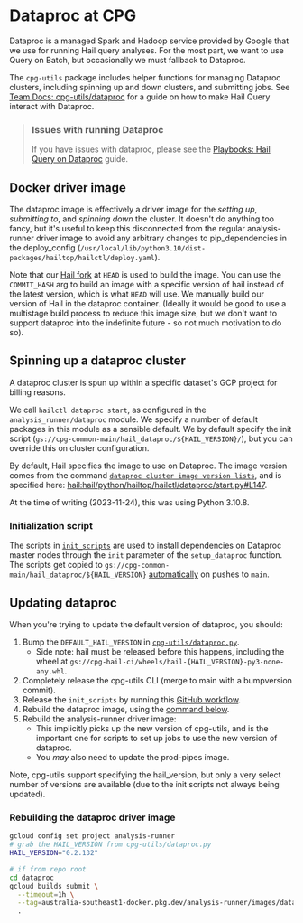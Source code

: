 # Dataproc at CPG

Dataproc is a managed Spark and Hadoop service provided by Google that we use for running Hail query analyses. For the most part, we want to use Query on Batch, but occasionally we must fallback to Dataproc.

The `cpg-utils` package includes helper functions for managing Dataproc clusters, including spinning up and down clusters, and submitting jobs. See [Team Docs: cpg-utils/dataproc](https://populationgenomics.readthedocs.io/en/latest/cpg-utils/dataproc.html) for a guide on how to make Hail Query interact with Dataproc.

> ### Issues with running Dataproc
> 
> If you have issues with dataproc, please see the [Playbooks: Hail Query on Dataproc](https://populationgenomics.readthedocs.io/en/latest/playbooks/hail_query_on_dataproc.html) guide.

## Docker driver image

The dataproc image is effectively a driver image for the _setting up_, _submitting to_, and _spinning down_ the cluster. It doesn't do anything too fancy, but it's useful to keep this disconnected from the regular analysis-runner driver image to avoid any arbitrary changes to pip_dependencies in the deploy_config (`/usr/local/lib/python3.10/dist-packages/hailtop/hailctl/deploy.yaml`).

Note that our [Hail fork](https://github.com/populationgenomics/hail) at `HEAD` is used to build the image. You can use the `COMMIT_HASH` arg to build an image with a specific version of hail instead of the latest version, which is what `HEAD` will use. We manually build our version of Hail in the dataproc container. (Ideally it would be good to use a multistage build process to reduce this image size, but we don't want to support dataproc into the indefinite future - so not much motivation to do so).

## Spinning up a dataproc cluster

A dataproc cluster is spun up within a specific dataset's GCP project for billing reasons.

We call `hailctl dataproc start`, as configured in the `analysis_runner/dataproc` module. We specify a number of default packages in this module as a sensible default. We by default specify the init script (`gs://cpg-common-main/hail_dataproc/${HAIL_VERSION}/`), but you can override this on cluster configuration.

By default, Hail specifies the image to use on Dataproc. The image version comes from the command [`dataproc cluster image version lists`](https://cloud.google.com/dataproc/docs/concepts/versioning/dataproc-version-clusters#debian_images), and is specified here: [hail:hail/python/hailtop/hailctl/dataproc/start.py#L147](https://github.com/populationgenomics/hail/blob/main/hail/python/hailtop/hailctl/dataproc/start.py#L147).

At the time of writing (2023-11-24), this was using Python 3.10.8.

### Initialization script

The scripts in [`init_scripts`](init_scripts) are used to install dependencies on Dataproc master nodes through the `init` parameter of the `setup_dataproc` function. The scripts get copied to `gs://cpg-common-main/hail_dataproc/${HAIL_VERSION}` [automatically](../.github/workflows/copy_dataproc_init_scripts.yaml) on pushes to `main`.

## Updating dataproc

When you're trying to update the default version of dataproc, you should:

1. Bump the `DEFAULT_HAIL_VERSION` in [`cpg-utils/dataproc.py`](https://github.com/populationgenomics/cpg-utils/blob/214958b7be037e5153ef60f5d4b71b5be8409db8/cpg_utils/dataproc.py#L28).
    * Side note: hail must be released before this happens, including the wheel at `gs://cpg-hail-ci/wheels/hail-{HAIL_VERSION}-py3-none-any.whl`.
2. Completely release the cpg-utils CLI (merge to main with a bumpversion commit).
3. Release the `init_scripts` by running this [GitHub workflow](https://github.com/populationgenomics/analysis-runner/actions/workflows/copy_dataproc_init_scripts.yaml).
4. Rebuild the dataproc image, using the [command below](#rebuilding-the-dataproc-driver-image).
5. Rebuild the analysis-runner driver image:
   * This implicitly picks up the new version of cpg-utils, and is the important one for scripts to set up jobs to use the new version of dataproc.
   * You _may_ also need to update the prod-pipes image.

Note, cpg-utils support specifying the hail_version, but only a very select number of versions are available (due to the init scripts not always being updated).

### Rebuilding the dataproc driver image

```sh
gcloud config set project analysis-runner
# grab the HAIL_VERSION from cpg-utils/dataproc.py
HAIL_VERSION="0.2.132"

# if from repo root
cd dataproc
gcloud builds submit \
  --timeout=1h \
  --tag=australia-southeast1-docker.pkg.dev/analysis-runner/images/dataproc:hail-$HAIL_VERSION \
  .
```
